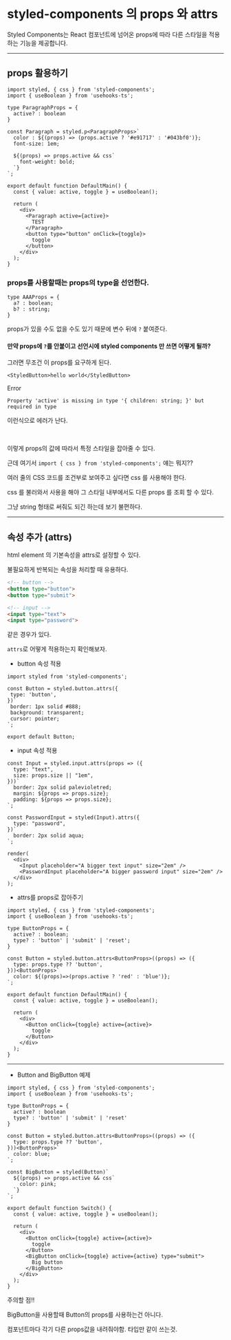 # styled-components 의 props 와 attrs

Styled Components는 React 컴포넌트에 넘어온 props에 따라 다른 스타일을 적용하는 기능을 제공합니다.

---

## props 활용하기

```tsx
import styled, { css } from 'styled-components';
import { useBoolean } from 'usehooks-ts';

type ParagraphProps = {
  active? : boolean
}

const Paragraph = styled.p<ParagraphProps>`
  color : ${(props) => (props.active ? '#e91717' : '#043bf0')};
  font-size: 1em;

  ${(props) => props.active && css`
    font-weight: bold;
  `}
`;

export default function DefaultMain() {
  const { value: active, toggle } = useBoolean();

  return (
    <div>
      <Paragraph active={active}>
        TEST
      </Paragraph>
      <button type="button" onClick={toggle}>
        toggle
      </button>
    </div>
  );
}
```

### props를 사용할때는 props의 type을 선언한다.

```tsx
type AAAProps = {
  a? : boolean;
  b? : string;
}
```

props가 있을 수도 없을 수도 있기 때문에 변수 뒤에 `?` 붙여준다.

#### 만약 props에 `?`를 안붙이고 선언시에 styled components 만 쓰면 어떻게 될까?

그러면 무조건 이 props를 요구하게 된다.

```tsx
<StyledButton>hello world</StyledButton>
```

Error

```.
Property 'active' is missing in type '{ children: string; }' but required in type
```

이런식으로 에러가 난다.

</br>

이렇게 props의 값에 따라서 특정 스타일을 잡아줄 수 있다.

근데 여기서 `import { css } from 'styled-components';` 얘는 뭐지??

여러 줄의 CSS 코드를 조건부로 보여주고 싶다면 css 를 사용해야 한다.

css 를 불러와서 사용을 해야 그 스타일 내부에서도 다른 props 를 조회 할 수 있다.

그냥 string 형태로 써줘도 되긴 하는데 보기 불편하다.

---

## 속성 추가 (attrs)

html element 의 기본속성을 attrs로 설정할 수 있다.

불필요하게 반복되는 속성을 처리할 때 유용하다.

```html
<!-- button -->
<button type="button">
<button type="submit">

<!-- input -->
<input type="text">
<input type="password">
```

같은 경우가 있다.

`attrs`로 어떻게 적용하는지 확인해보자.

- button 속성 적용

```tsx
import styled from 'styled-components';

const Button = styled.button.attrs({
 type: 'button',
})`
 border: 1px solid #888;
 background: transparent;
 cursor: pointer;
`;

export default Button;
```

- input 속성 적용

```tsx
const Input = styled.input.attrs(props => ({
  type: "text",
  size: props.size || "1em",
}))`
  border: 2px solid palevioletred;
  margin: ${props => props.size};
  padding: ${props => props.size};
`;

const PasswordInput = styled(Input).attrs({
  type: "password",
})`
  border: 2px solid aqua;
`;

render(
  <div>
    <Input placeholder="A bigger text input" size="2em" />
    <PasswordInput placeholder="A bigger password input" size="2em" />
  </div>
);
```

- attrs를 props로 잡아주기

```tsx
import styled, { css } from 'styled-components';
import { useBoolean } from 'usehooks-ts';

type ButtonProps = {
  active? : boolean;
  type? : 'button' | 'submit' | 'reset';
}

const Button = styled.button.attrs<ButtonProps>((props) => ({
  type: props.type ?? 'button',
}))<ButtonProps>`
  color: ${(props)=>(props.active ? 'red' : 'blue')};
`;

export default function DefaultMain() {
  const { value: active, toggle } = useBoolean();

  return (
    <div>
      <Button onClick={toggle} active={active}>
        toggle
      </Button>
    </div>
  );
}
```

---

- Button and BigButton 예제

```tsx
import styled, { css } from 'styled-components';
import { useBoolean } from 'usehooks-ts';

type ButtonProps = {
  active? : boolean
  type? : 'button' | 'submit' | 'reset'
}

const Button = styled.button.attrs<ButtonProps>((props) => ({
  type: props.type ?? 'button',
}))<ButtonProps>`
  color: blue;
`;

const BigButton = styled(Button)`
  ${(props) => props.active && css`
    color: pink;
  `}
`;

export default function Switch() {
  const { value: active, toggle } = useBoolean();

  return (
    <div>
      <Button onClick={toggle} active={active}>
        toggle
      </Button>
      <BigButton onClick={toggle} active={active} type="submit">
        Big button
      </BigButton>
    </div>
  );
}
```

주의할 점!!

BigButton을 사용할때 Button의 props를 사용하는건 아니다.

컴포넌트마다 각기 다른 props값을 내려줘야함. 타입만 같이 쓰는것.

